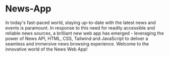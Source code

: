# News-App
In today's fast-paced world, staying up-to-date with the latest news and events is paramount. In response to this need for readily accessible and reliable news sources, a brilliant new web app has emerged - leveraging the power of News API, HTML, CSS, Tailwind and JavaScript to deliver a seamless and immersive news browsing experience. Welcome to the innovative world of the News Web App!

